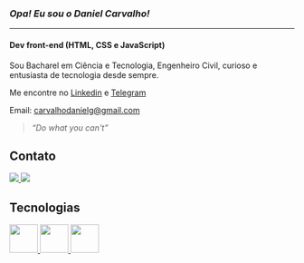 ### **_Opa! Eu sou o Daniel Carvalho!_**
---


#### Dev front-end (HTML, CSS e JavaScript)
Sou Bacharel em Ciência e Tecnologia, Engenheiro Civil, curioso e entusiasta de tecnologia desde sempre.  

Me encontre no [Linkedin](https://www.linkedin.com/in/carvalhodanielg/) e [Telegram](https://t.me/Daniel_dcg) 

Email: carvalhodanielg@gmail.com



>_“Do what you can't”_



## Contato
<a href="https://www.linkedin.com/in/carvalhodanielg/" alt="linkedin" target="_blank">
<img src="https://img.shields.io/badge/LinkedIn-0077B5?style=for-the-badge&logo=linkedin&logoColor=white">
</a>  <a href="https://t.me/Daniel_dcg" alt="telegram" target="_blank">
<img src="https://img.shields.io/badge/Telegram-2CA5E0?style=for-the-badge&logo=telegram&logoColor=white">
</a>



## Tecnologias

<a href="https://www.linkedin.com/in/carvalhodanielg/" alt="linkedin" target="_blank">
<img height = "50px" src="https://cdn.jsdelivr.net/gh/devicons/devicon/icons/css3/css3-plain-wordmark.svg">

<a href="https://www.linkedin.com/in/carvalhodanielg/" alt="linkedin" target="_blank">
<img height = "50px" src="https://cdn.jsdelivr.net/gh/devicons/devicon/icons/html5/html5-plain-wordmark.svg">

 <a href="https://www.linkedin.com/in/carvalhodanielg/" alt="linkedin" target="_blank">
<img height = "50px" src="https://cdn.jsdelivr.net/gh/devicons/devicon/icons/javascript/javascript-plain.svg">
  
 
